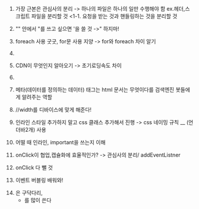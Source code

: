 1. 가장 근본은 관심사의 분리 -> 하나의 파일은 하나의 일만 수행해야 함 ex.헤더,스크립트 파일을 분리할 것
<1-1. 요청을 받는 것과 핸들링하는 것을 분리할 것
2. "" 안에서 "를 쓰고 싶으면 '을 쓸 것 ->\" 하지마!
3. foreach 사용 굿굿, for문 사용 지양 -> for와 foreach 차이 알기
4. <!-- Bootstrap : CDN 서버 통해 file가져오지말고, 직접 라이브러리를 static하게 저장해서 불러오기 -->
5. CDN이 무엇인지 알아오기 -> 초기로딩속도 차이
6. <!-- meta tag : SEO -->
7. 메타(데이터를 정의하는 데이터) 태그는 html 문서는 무엇이다를 검색엔진 봇들에게 알려주는 역할
8. <meta name="viewport" content="width=device-width, initial-scale=1.0"> //width를 디바이스에 맞게 해준다!
9. 인라인 스타일 추가하지 말고 css 클래스 추가해서 진행 -> css 네이밍 규칙 __ (언더바2개) 사용
10. 어떨 때 인라인, important을 쓰는지 이해


1. onClick이 협업,캡슐화에 효율적인가? -> 관심사의 분리/ addEventListner
2. onClick 다 뺄 것
3. 이벤트 버블링 배워와!
4. <table>은 구닥다리, <ul><li> 를 많이 쓴다
  
